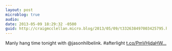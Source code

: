 ```yaml
---
layout: post
microblog: true
audio: 
date: 2013-05-09 18:29:32 -0500
guid: http://craigmcclellan.micro.blog/2013/05/09/t332638497003425795.html
---
```

Manly hang time tonight with @jasonhilbelink. #afterlight [t.co/PmVHjdaHW...](http://t.co/PmVHjdaHWQ)
